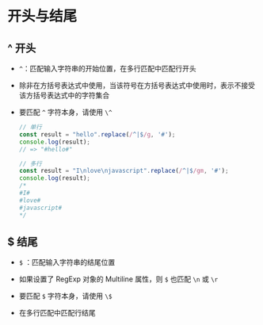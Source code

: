 # 开头与结尾

## ^ 开头

+ `^`：匹配输入字符串的开始位置，在多行匹配中匹配行开头

+ 除非在方括号表达式中使用，当该符号在方括号表达式中使用时，表示不接受该方括号表达式中的字符集合

+ 要匹配 `^` 字符本身，请使用 `\^`

    ```js
    // 单行
    const result = "hello".replace(/^|$/g, '#');
    console.log(result);
    // => "#hello#"
    ```

    ```js
    // 多行
    const result = "I\nlove\njavascript".replace(/^|$/gm, '#');
    console.log(result);
    /*
    #I#
    #love#
    #javascript#
    */
    ```

## $ 结尾

+ `$` ：匹配输入字符串的结尾位置

+ 如果设置了 RegExp 对象的 Multiline 属性，则 `$` 也匹配 `\n` 或 `\r`

+ 要匹配 `$` 字符本身，请使用 `\$`

+ 在多行匹配中匹配行结尾

